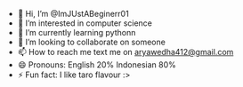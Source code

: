 - 👋 Hi, I’m @ImJUstABeginerr01
- 👀 I’m interested in computer science
- 🌱 I’m currently learning pythonn
- 💞️ I’m looking to collaborate on someone
- 📫 How to reach me text me on aryawedha412@gmail.com
- 😄 Pronouns: English 20% Indonesian 80%
- ⚡ Fun fact: I like taro flavour :>

<!---
ImJUstABeginerr01/ImJUstABeginerr01 is a ✨ special ✨ repository because its `README.md` (this file) appears on your GitHub profile.
You can click the Preview link to take a look at your changes.
--->
